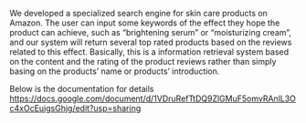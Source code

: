 We developed a specialized search engine for skin care products on Amazon. The user can input some keywords of the effect they hope the product can achieve, such as “brightening serum” or “moisturizing cream”, and our system will return several top rated products based on the reviews related to this effect. Basically, this is a information retrieval system based on the content and the rating of the product reviews rather than simply basing on the products’ name or products’ introduction.

Below is the documentation for details
https://docs.google.com/document/d/1VDruRefTtDQ9ZlGMuF5omvRAnlL3Oc4xOcEuigsGhjg/edit?usp=sharing
